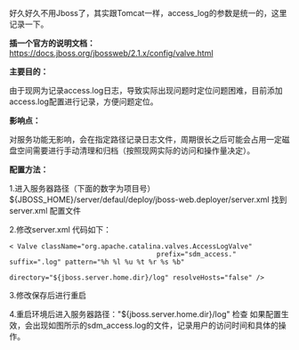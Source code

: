 好久好久不用Jboss了，其实跟Tomcat一样，access_log的参数是统一的，这里记录一下。

**插一个官方的说明文档：** 
https://docs.jboss.org/jbossweb/2.1.x/config/valve.html

**主要目的：**

由于现网为记录access.log日志，导致实际出现问题时定位问题困难，目前添加access.log配置进行记录，方便问题定位。

**影响点：**

对服务功能无影响，会在指定路径记录日志文件，周期很长之后可能会占用一定磁盘空间需要进行手动清理和归档（按照现网实际的访问和操作量决定）。

**配置方法：**

1.进入服务器路径（下面的数字为项目号） 
${JBOSS_HOME}/server/defaul/deploy/jboss-web.deployer/server.xml
找到 server.xml 配置文件

2.修改server.xml
代码如下：

    < Valve className="org.apache.catalina.valves.AccessLogValve" 
                                         prefix="sdm_access." suffix=".log" pattern="%h %l %u %t %r %s %b" 
                                         directory="${jboss.server.home.dir}/log" resolveHosts="false" />

3.修改保存后进行重启

4.重启环境后进入服务器路径："${jboss.server.home.dir}/log" 检查
如果配置生效，会出现如图所示的sdm_access.log的文件，记录用户的访问时间和具体的操作。
